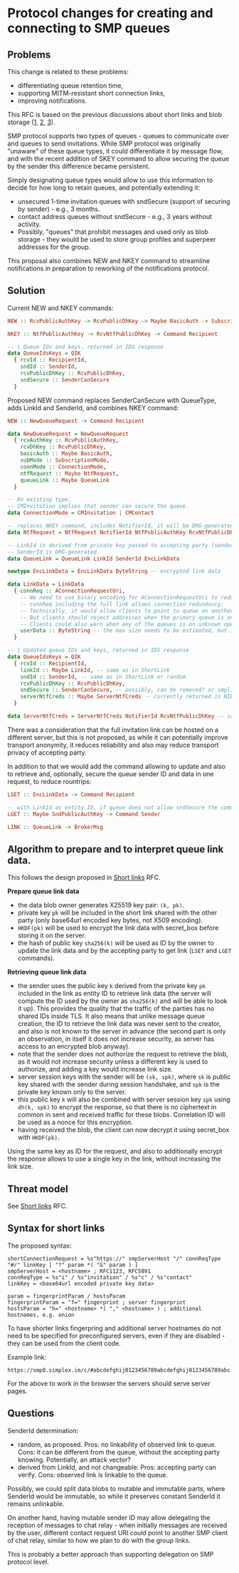 # Protocol changes for creating and connecting to SMP queues

## Problems

This change is related to these problems:
- differentiating queue retention time,
- supporting MITM-resistant short connection links,
- improving notifications.

This RFC is based on the previous discussions about short links and blob storage ([1](./2024-06-21-short-links.md), [2](./2024-09-09-smp-blobs.md), [3](./2024-11-25-queue-blobs-2.md)).

SMP protocol supports two types of queues - queues to communicate over and queues to send invitations. While SMP protocol was originally "unaware" of these queue types, it could differentiate it by message flow, and with the recent addition of SKEY command to allow securing the queue by the sender this difference became persistent.

Simply designating queue types would allow to use this information to decide for how long to retain queues, and potentially extending it:
- unsecured 1-time invitation queues with sndSecure (support of securing by sender) - e.g., 3 months.
- contact address queues without sndSecure - e.g., 3 years without activity.
- Possibly, "queues" that prohibit messages and used only as blob storage - they would be used to store group profiles and superpeer addresses for the group.

This proposal also combines NEW and NKEY command to streamline notifications in preparation to reworking of the notifications protocol.

## Solution

Current NEW and NKEY commands:

```haskell
NEW :: RcvPublicAuthKey -> RcvPublicDhKey -> Maybe BasicAuth -> SubscriptionMode -> SenderCanSecure -> Command Recipient

NKEY :: NtfPublicAuthKey -> RcvNtfPublicDhKey -> Command Recipient

-- | Queue IDs and keys, returned in IDS response
data QueueIdsKeys = QIK
  { rcvId :: RecipientId,
    sndId :: SenderId,
    rcvPublicDhKey :: RcvPublicDhKey,
    sndSecure :: SenderCanSecure
  }
```

Proposed NEW command replaces SenderCanSecure with QueueType, adds LinkId and SenderId, and combines NKEY command:

```haskell
NEW :: NewQueueRequest -> Command Recipient

data NewQueueRequest = NewQueueRequest
  { rcvAuthKey :: RcvPublicAuthKey,
    rcvDhKey :: RcvPublicDhKey,
    basicAuth :: Maybe BasicAuth,
    subMode :: SubscriptionMode,
    connMode :: ConnectionMode,
    ntfRequest :: Maybe NtfRequest,
    queueLink :: Maybe QueueLink
  }

-- An existing type.
-- CMInvitation implies that sender can secure the queue.
data ConnectionMode = CMInvitation | CMContact

-- replaces NKEY command, includes NotifierId, it will be DRG-generated client-side.
data NtfRequest = NtfRequest NotifierId NtfPublicAuthKey RcvNtfPublicDhKey

-- LinkId is derived from private key passed to accepting party (sender) in the link, see below.
-- SenderId is DRG-generated.
data QueueLink = QueueLink LinkId SenderId EncLinkData

newtype EncLinkData = EncLinkData ByteString -- encrypted link data

data LinkData = LinkData
  { connReq :: AConnectionRequestUri,
    -- We need to use binary encoding for AConnectionRequestUri to reduce its size
    -- connReq including the full link allows connection redundancy.
    -- Technically, it would allow clients to point to queue on another server.
    -- But clients should reject addresses when the primary queue is on a different server.
    -- Clients could also warn when any of the queues is on unknown operator.
    userData :: ByteString -- the max size needs to be estimated, but it is likely to be ~ 14kb
  }

-- | Updated queue IDs and keys, returned in IDS response
data QueueIdsKeys = QIK
  { rcvId :: RecipientId,
    linkId :: Maybe LinkId, -- same as in ShortLink
    sndId :: SenderId, -- same as in ShortLink or random
    rcvPublicDhKey :: RcvPublicDhKey,
    sndSecure :: SenderCanSecure, -- possibly, can be removed? or implied?
    serverNtfCreds :: Maybe ServerNtfCreds -- currently returned in NID response
  }

data ServerNtfCreds = ServerNtfCreds NotifierId RcvNtfPublicDhKey -- same NotifierId as in NtfRequest
```

There was a consideration that the full invitation link can be hosted on a different server, but this is not proposed, as while it can potentially improve transport anonymity, it reduces reliability and also may reduce transport privacy of accepting party.

In addition to that we would add the command allowing to update and also to retrieve and, optionally, secure the queue sender ID and data in one request, to reduce rountrips:

```haskell
LSET :: EncLinkData -> Command Recipient

-- with LinkId as entity ID, if queue does not allow sndSecure the command will fail, same as SKEY
LGET :: Maybe SndPublicAuthKey -> Command Sender

LINK :: QueueLink -> BrokerMsg
```

## Algorithm to prepare and to interpret queue link data.

This follows the design proposed in [Short links](./2024-06-21-short-links.md) RFC.

**Prepare queue link data**

- the data blob owner generates X25519 key pair: `(k, pk)`.
- private key `pk` will be included in the short link shared with the other party (only base64url encoded key bytes, not X509 encoding).
- `HKDF(pk)` will be used to encrypt the link data with secret_box before storing it on the server.
- the hash of public key `sha256(k)` will be used as ID by the owner to update the link data and by the accepting party to get link (`LSET` and `LGET` commands).

**Retrieving queue link data**

- the sender uses the public key `k` derived from the private key `pk` included in the link as entity ID to retrieve link data (the server will compute the ID used by the owner as `sha256(k)` and will be able to look it up). This provides the quality that the traffic of the parties has no shared IDs inside TLS. It also means that unlike message queue creation, the ID to retrieve the link data was never sent to the creator, and also is not known to the server in advance (the second part is only an observation, in itself it does not increase security, as server has access to an encrypted blob anyway).
- note that the sender does not authorize the request to retrieve the blob, as it would not increase security unless a different key is used to authorize, and adding a key would increase link size.
- server session keys with the sender will be `(sk, spk)`, where `sk` is public key shared with the sender during session handshake, and `spk` is the private key known only to the server.
- this public key `k` will also be combined with server session key `spk` using `dh(k, spk)` to encrypt the response, so that there is no ciphertext in common in sent and received traffic for these blobs. Correlation ID will be used as a nonce for this encryption.
- having received the blob, the client can now decrypt it using secret_box with `HKDF(pk)`.

Using the same key as ID for the request, and also to additionally encrypt the response allows to use a single key in the link, without increasing the link size.

## Threat model

See [Short links](./2024-06-21-short-links.md) RFC.

## Syntax for short links

The proposed syntax:

```abnf
shortConnectionRequest = %s"https://" smpServerHost "/" connReqType "#/" linkKey [ "?" param *( "&" param ) ]
smpServerHost = <hostname> ; RFC1123, RFC5891
connReqType = %s"i" / %s"invitation" / %s"c" / %s"contact"
linkKey = <base64url encoded private key data>

param = fingerprintParam / hostsParam
fingerprintParam = "f=" fingerprint ; server fingerprint
hostsParam = "h=" <hostname> *( "," <hostname> ) ; additional hostnames, e.g. onion
```

To have shorter links fingerpring and additional server hostnames do not need to be specified for preconfigured servers, even if they are disabled - they can be used from the client code.

Example link:

```
https://smp8.simplex.im/c/#abcdefghij0123456789abcdefghij0123456789abc
```

For the above to work in the browser the servers should serve server pages.

## Questions

SenderId determination:
- random, as proposed. Pros: no linkability of observed link to queue. Cons: it can be different from the queue, without the accepting party knowing. Potentially, an attack vector?
- derived from LinkId, and not changeable: Pros: accepting party can verify. Cons: observed link is linkable to the queue.

Possibly, we could split data blobs to mutable and immutable parts, where SenderId would be immutable, so while it preserves constant SenderId it remains unlinkable.

On another hand, having mutable sender ID may allow delegating the reception of messages to chat relay - when initially messages are received by the user, different contact request URI could point to another SMP client of chat relay, similar to how we plan to do with the group links.

This is probably a better approach than supporting delegation on SMP protocol level.
